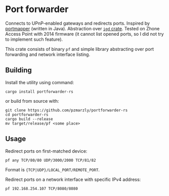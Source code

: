 # Port forwarder

Connects to UPnP-enabled gateways and redirects ports. Inspired by [portmapper](https://github.com/kaklakariada/portmapper) (written in Java). Abstraction over [`igd` crate](https://crates.io/crates/igd). Tested on Zhone Access Point with 2014 firmware (it cannot list opened ports, so I did not try to implement such feature).

This crate consists of binary `pf` and simple library abstracting over port forwarding and network interface listing.

## Building

Install the utility using command:

    cargo install portforwarder-rs

or build from source with:

    git clone https://github.com/pzmarzly/portforwarder-rs
    cd portforwarder-rs
    cargo build --release
    mv target/release/pf <some place>

## Usage

Redirect ports on first-matched device:

    pf any TCP/80/80 UDP/3000/2000 TCP/81/82

Format is `{TCP|UDP}/LOCAL_PORT/REMOTE_PORT`.

Redirect ports on a network interface with specific IPv4 address:

    pf 192.168.254.107 TCP/8080/8080
